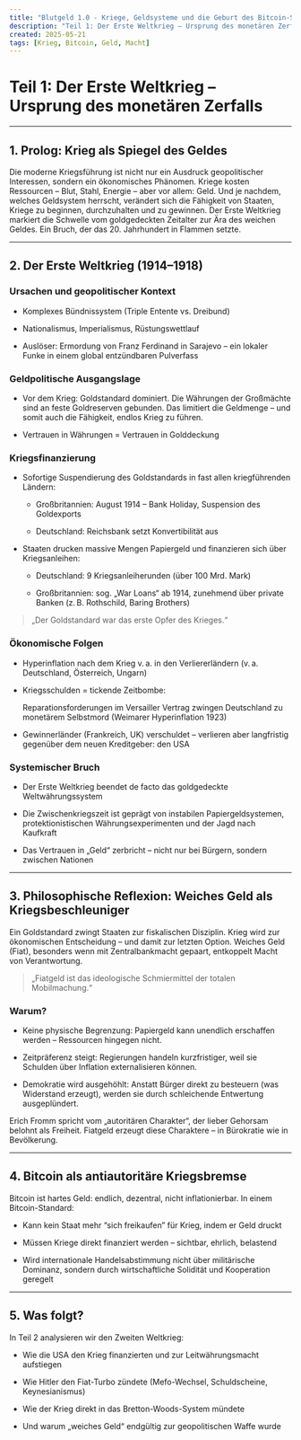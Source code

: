 ```yaml
---
title: "Blutgeld 1.0 - Kriege, Geldsysteme und die Geburt des Bitcoin-Standards"
description: "Teil 1: Der Erste Weltkrieg – Ursprung des monetären Zerfalls"
created: 2025-05-21
tags: [Krieg, Bitcoin, Geld, Macht]
---
```


# Teil 1: Der Erste Weltkrieg – Ursprung des monetären Zerfalls

---

## 1. Prolog: Krieg als Spiegel des Geldes

Die moderne Kriegsführung ist nicht nur ein Ausdruck geopolitischer Interessen, sondern ein ökonomisches Phänomen. Kriege kosten Ressourcen – Blut, Stahl, Energie – aber vor allem: Geld. Und je nachdem, welches Geldsystem herrscht, verändert sich die Fähigkeit von Staaten, Kriege zu beginnen, durchzuhalten und zu gewinnen. Der Erste Weltkrieg markiert die Schwelle vom goldgedeckten Zeitalter zur Ära des weichen Geldes. Ein Bruch, der das 20. Jahrhundert in Flammen setzte.

---

## 2. Der Erste Weltkrieg (1914–1918)

### Ursachen und geopolitischer Kontext

- Komplexes Bündnissystem (Triple Entente vs. Dreibund)
    
- Nationalismus, Imperialismus, Rüstungswettlauf
    
- Auslöser: Ermordung von Franz Ferdinand in Sarajevo – ein lokaler Funke in einem global entzündbaren Pulverfass
    
### Geldpolitische Ausgangslage

- Vor dem Krieg: Goldstandard dominiert. Die Währungen der Großmächte sind an feste Goldreserven gebunden. Das limitiert die Geldmenge – und somit auch die Fähigkeit, endlos Krieg zu führen.
    
- Vertrauen in Währungen = Vertrauen in Golddeckung
    
### Kriegsfinanzierung

- Sofortige Suspendierung des Goldstandards in fast allen kriegführenden Ländern:
    
    - Großbritannien: August 1914 – Bank Holiday, Suspension des Goldexports
        
    - Deutschland: Reichsbank setzt Konvertibilität aus
        
    
- Staaten drucken massive Mengen Papiergeld und finanzieren sich über Kriegsanleihen:
    
    - Deutschland: 9 Kriegsanleiherunden (über 100 Mrd. Mark)
        
    - Großbritannien: sog. „War Loans“ ab 1914, zunehmend über private Banken (z. B. Rothschild, Baring Brothers)
        
      

> „Der Goldstandard war das erste Opfer des Krieges.“
### Ökonomische Folgen

- Hyperinflation nach dem Krieg v. a. in den Verliererländern (v. a. Deutschland, Österreich, Ungarn)
    
- Kriegsschulden = tickende Zeitbombe:
    
    Reparationsforderungen im Versailler Vertrag zwingen Deutschland zu monetärem Selbstmord (Weimarer Hyperinflation 1923)
    
- Gewinnerländer (Frankreich, UK) verschuldet – verlieren aber langfristig gegenüber dem neuen Kreditgeber: den USA
    
### Systemischer Bruch

- Der Erste Weltkrieg beendet de facto das goldgedeckte Weltwährungssystem
    
- Die Zwischenkriegszeit ist geprägt von instabilen Papiergeldsystemen, protektionistischen Währungsexperimenten und der Jagd nach Kaufkraft
    
- Das Vertrauen in „Geld“ zerbricht – nicht nur bei Bürgern, sondern zwischen Nationen
    
---

## 3. Philosophische Reflexion: Weiches Geld als Kriegsbeschleuniger

Ein Goldstandard zwingt Staaten zur fiskalischen Disziplin. Krieg wird zur ökonomischen Entscheidung – und damit zur letzten Option. Weiches Geld (Fiat), besonders wenn mit Zentralbankmacht gepaart, entkoppelt Macht von Verantwortung.

> „Fiatgeld ist das ideologische Schmiermittel der totalen Mobilmachung.“

### Warum?

- Keine physische Begrenzung: Papiergeld kann unendlich erschaffen werden – Ressourcen hingegen nicht.
    
- Zeitpräferenz steigt: Regierungen handeln kurzfristiger, weil sie Schulden über Inflation externalisieren können.
    
- Demokratie wird ausgehöhlt: Anstatt Bürger direkt zu besteuern (was Widerstand erzeugt), werden sie durch schleichende Entwertung ausgeplündert.
    

Erich Fromm spricht vom „autoritären Charakter“, der lieber Gehorsam belohnt als Freiheit. Fiatgeld erzeugt diese Charaktere – in Bürokratie wie in Bevölkerung.

---

## 4. Bitcoin als antiautoritäre Kriegsbremse

Bitcoin ist hartes Geld: endlich, dezentral, nicht inflationierbar. In einem Bitcoin-Standard:

- Kann kein Staat mehr “sich freikaufen” für Krieg, indem er Geld druckt
    
- Müssen Kriege direkt finanziert werden – sichtbar, ehrlich, belastend
    
- Wird internationale Handelsabstimmung nicht über militärische Dominanz, sondern durch wirtschaftliche Solidität und Kooperation geregelt
    
---

## 5. Was folgt?

In Teil 2 analysieren wir den Zweiten Weltkrieg:

- Wie die USA den Krieg finanzierten und zur Leitwährungsmacht aufstiegen
    
- Wie Hitler den Fiat-Turbo zündete (Mefo-Wechsel, Schuldscheine, Keynesianismus)
    
- Wie der Krieg direkt in das Bretton-Woods-System mündete
    
- Und warum „weiches Geld“ endgültig zur geopolitischen Waffe wurde
    
